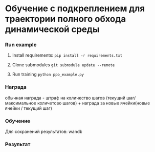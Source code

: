 # Обучение с подкреплением для траектории полного обхода динамической среды




### Run example

1. Install requirements:
`pip install -r requirements.txt`

2. Clone submodules
`git submodule update --remote`

3. Run training
`python ppo_example.py`

### Награда 
обычная награда - штраф на количество шагов (текущий шаг/максимальное количетсво шагов) + награда за новые ячейки(новые ячейки / текущий шаг)

### Обучение

Для сохранений результатов: wandb

### Результат
